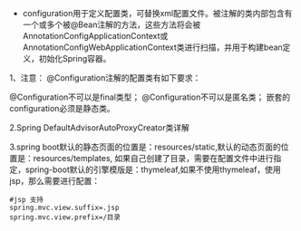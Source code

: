 - configuration用于定义配置类，可替换xml配置文件。被注解的类内部包含有一个或多个被@Bean注解的方法，这些方法将会被AnnotationConfigApplicationContext或
AnnotationConfigWebApplicationContext类进行扫描，并用于构建bean定义，初始化Spring容器。

1、注意：
@Configuration注解的配置类有如下要求：

@Configuration不可以是final类型；
@Configuration不可以是匿名类；
嵌套的configuration必须是静态类。

2.Spring DefaultAdvisorAutoProxyCreator类详解


3.spring boot默认的静态页面的位置是：resources/static,默认的动态页面的位置是：resources/templates,
如果自己创建了目录，需要在配置文件中进行指定，spring-boot默认的引擎模版是：thymeleaf,如果不使用thymeleaf，使用
jsp，那么需要进行配置：
```text
#jsp 支持
spring.mvc.view.suffix=.jsp
spring.mvc.view.prefix=/目录
```